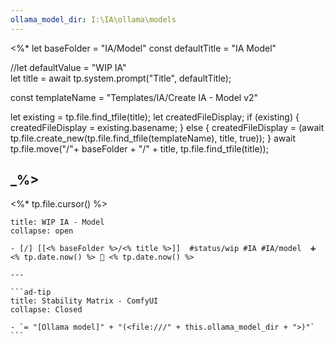 ```yaml
---
ollama_model_dir: I:\IA\ollama\models
---
```

<%*
let baseFolder = "IA/Model"
const defaultTitle = "IA Model"


//let defaultValue = "WIP IA"  
let title = await tp.system.prompt("Title", defaultTitle);

const templateName = "Templates/IA/Create IA - Model v2"

let existing = tp.file.find_tfile(title);
let createdFileDisplay;
if (existing) {
  createdFileDisplay = existing.basename;
} else {
  createdFileDisplay = (await tp.file.create_new(tp.file.find_tfile(templateName), title, true));
}
await tp.file.move("/"+ baseFolder + "/" + title, tp.file.find_tfile(title));

_%>
---
<%* tp.file.cursor() %> 
`````ad-example
title: WIP IA - Model
collapse: open

- [/] [[<% baseFolder %>/<% title %>]]  #status/wip #IA #IA/model  ➕ <% tp.date.now() %> 🛫 <% tp.date.now() %>

---

```ad-tip
title: Stability Matrix - ComfyUI
collapse: Closed

- `= "[Ollama model]" + "(<file:///" + this.ollama_model_dir + ">)"`
```
`````